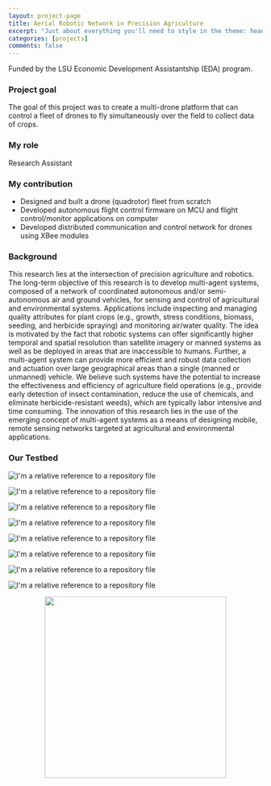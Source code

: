 ```yaml
---
layout: project-page
title: Aerial Robotic Network in Precision Agriculture
excerpt: "Just about everything you'll need to style in the theme: headings, paragraphs, blockquotes, tables, code blocks, and more."
categories: [projects]
comments: false
---
```


Funded by the LSU Economic Development Assistantship (EDA) program.

### Project goal
The goal of this project was to create a multi-drone platform that can control a fleet of drones to fly simultaneously over the field to collect data of crops.

### My role
Research Assistant

### My contribution

* Designed and built a drone (quadrotor) fleet from scratch
* Developed autonomous flight control firmware on MCU and flight control/monitor applications on computer
* Developed distributed communication and control network for drones using XBee modules

### Background

This research lies at the intersection of precision agriculture and robotics. The long-term objective of this research is to develop multi-agent systems, composed of a network of coordinated autonomous and/or semi-autonomous air and ground vehicles, for sensing and control of agricultural and environmental systems. Applications include inspecting and managing quality attributes for plant crops (e.g., growth, stress conditions, biomass, seeding, and herbicide spraying) and monitoring air/water quality. The idea is motivated by the fact that robotic systems can offer significantly higher temporal and spatial resolution than satellite imagery or manned systems as well as be deployed in areas that are inaccessible to humans. Further, a multi-agent system can provide more efficient and robust data collection and actuation over large geographical areas than a single (manned or unmanned) vehicle. We believe such systems have the potential to increase the effectiveness and efficiency of agriculture field operations (e.g., provide early detection of insect contamination, reduce the use of chemicals, and eliminate herbicide-resistant weeds), which are typically labor intensive and time consuming. The innovation of this research lies in the use of the emerging concept of multi-agent systems as a means of designing mobile, remote sensing networks targeted at agricultural and environmental applications.

### Our Testbed

![I'm a relative reference to a repository file](../../Pics/agriculture_robotic/DSC_3056.jpg)

![I'm a relative reference to a repository file](../../Pics/agriculture_robotic/Electronics.png)

![I'm a relative reference to a repository file](../../Pics/agriculture_robotic/XBee_Centralized.png)

![I'm a relative reference to a repository file](../../Pics/agriculture_robotic/XBee_Decentralized.png)

![I'm a relative reference to a repository file](../../Pics/agriculture_robotic/ATFL_Config1.png)

![I'm a relative reference to a repository file](../../Pics/agriculture_robotic/QTGCS1.png)

![I'm a relative reference to a repository file](../../Pics/agriculture_robotic/QTGCS2.png)

![I'm a relative reference to a repository file](../../Pics/agriculture_robotic/QTGCS_Config1.png)

<img style="display:block; margin-left: auto; margin-right: auto;" src="../../Pics/agriculture_robotic/cellphoneapp.jpg" width="360">
